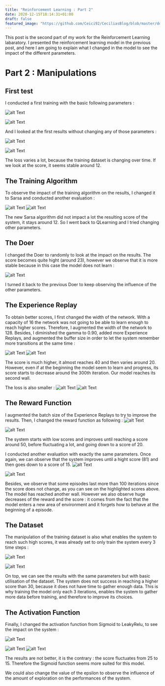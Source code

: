 ```yaml
---
title: "Reinforcement Learning : Part 2"
date: 2020-12-15T18:14:31+01:00
draft: false
featured_image: "https://github.com/Ceici92/CeciliasBlog/blob/master/docs/images/CeciliasBlog/blob/master/docs/images/RL_1/VideoHammer.gif?raw=true"
---
```


This post is the second part of my work for the Reinforcement Learning labaratory.
I presented the reinforcement learning model in the previous post, and here I am going to explain what I changed in the model to see the impact of the different parameters.

# Part 2 : Manipulations

## First test 

I conducted a first training with the basic following parameters :

![alt Text](https://github.com/Ceici92/CeciliasBlog/blob/master/docs/images/CeciliasBlog/blob/master/docs/images/RL_2/FirstTest.png?raw=true "First Test")

![alt Text](https://github.com/Ceici92/CeciliasBlog/blob/master/docs/images/CeciliasBlog/blob/master/docs/images/RL_2/FirstTest2.png?raw=true "First Test 2")

And I looked at the first results without changing any of those parameters :

![alt Text](https://github.com/Ceici92/CeciliasBlog/blob/master/docs/images/CeciliasBlog/blob/master/docs/images/RL_2/FirstTest3.png?raw=true "First Test 3")

![alt Text](https://github.com/Ceici92/CeciliasBlog/blob/master/docs/images/CeciliasBlog/blob/master/docs/images/RL_2/FirstTest3.png?raw=true "First Test 4")


The loss varies a lot, because the training dataset is changing over time. If we look at the score, it seems stable around 12.


## The Training Algorithm

To observe the impact of the training algorithm on the results, I changed it to Sarsa and conducted another evaluation :

![alt Text](https://github.com/Ceici92/CeciliasBlog/blob/master/docs/images/CeciliasBlog/blob/master/docs/images/RL_2/Sarsa.png?raw=true "Sarsa")
![alt Text](https://github.com/Ceici92/CeciliasBlog/blob/master/docs/images/CeciliasBlog/blob/master/docs/images/RL_2/Sarsa2.png?raw=true "Sarsa 2")

The new Sarsa algorithm did not impact a lot the resulting score of the system, it stays around 12.
So I went back to QLearning and I tried changing other parameters.


## The Doer 

I changed the Doer to randomly to look at the impact on the results. 
The score becomes quite hight (around 23), however we observe that it is more stable because in this case the model does not learn :

![alt Text](https://github.com/Ceici92/CeciliasBlog/blob/master/docs/images/CeciliasBlog/blob/master/docs/images/RL_2/Doer.png?raw=true "Doer")

I turned it back to the previous Doer to keep observing the influence of the other parameters.


## The Experience Replay

To obtain better scores, I first changed the width of the network. 
With a capacity of 16 the network was not going to be able to learn enough to reach higher scores. 
Therefore, I augmented the width of the network to 128. Besides, I diminished the gamma to 0.90, added more Experience Replays, and augmented the buffer size in order to let the system remember more transitions at the same time :

![alt Text](https://github.com/Ceici92/CeciliasBlog/blob/master/docs/images/CeciliasBlog/blob/master/docs/images/RL_2/ER.png?raw=true "ERBis")
![alt Text](https://github.com/Ceici92/CeciliasBlog/blob/master/docs/images/CeciliasBlog/blob/master/docs/images/RL_2/ER.png?raw=true "ER")

The score is much higher, it almost reaches 40 and then varies around 20. However, even if at the beginning the model seem to learn and progress, its score starts to decrease around the 300th iteration. Our model reaches its second wall.


The loss is also smaller :
![alt Text](https://github.com/Ceici92/CeciliasBlog/blob/master/docs/images/CeciliasBlog/blob/master/docs/images/RL_2/ER2.png?raw=true "ER2")
![alt Text](https://github.com/Ceici92/CeciliasBlog/blob/master/docs/images/CeciliasBlog/blob/master/docs/images/RL_2/ER3.png?raw=true "ER3")


## The Reward Function

I augmented the batch size of the Experience Replays to try to improve the results.
Then, I changed the reward function as following :
![alt Text](https://github.com/Ceici92/CeciliasBlog/blob/master/docs/images/CeciliasBlog/blob/master/docs/images/RL_2/Reward.png?raw=true "Reward")

![alt Text](https://github.com/Ceici92/CeciliasBlog/blob/master/docs/images/CeciliasBlog/blob/master/docs/images/RL_2/Reward2.png?raw=true "Reward2")

The system starts with low scores and improves until reaching a score around 50, before fluctuating a lot, and going down to a score of 20.

I conducted another evaluation with exactly the same parameters. 
Once again, we can observe that the system improves until a hight score (81) and then goes down to a score of 15. 
![alt Text](https://github.com/Ceici92/CeciliasBlog/blob/master/docs/images/CeciliasBlog/blob/master/docs/images/RL_2/Reward3.png?raw=true "Reward3")

![alt Text](https://github.com/Ceici92/CeciliasBlog/blob/master/docs/images/CeciliasBlog/blob/master/docs/images/RL_2/Reward4.png?raw=true "Reward4")

Besides, we observe that some episodes last more than 100 iterations since the score does not change, as you can see on the highlighted scores above. 
The model has reached another wall. 
However we also observe huge decreases of the reward and the score : it comes from the fact that the model enters a new area of environment and it forgets how to behave at the beginning of a episode. 



## The Dataset

The manipulation of the training dataset is also what enables the system to reach such high scores, it was already set to only train the system every 3 time steps :

![alt Text](https://github.com/Ceici92/CeciliasBlog/blob/master/docs/images/CeciliasBlog/blob/master/docs/images/RL_2/Dataset.png?raw=true "Dataset")

![alt Text](https://github.com/Ceici92/CeciliasBlog/blob/master/docs/images/CeciliasBlog/blob/master/docs/images/RL_2/Dataset2.png?raw=true "Dataset")

On top, we can see the results with the same parameters but with basic utilisation of the dataset.
The system does not success in reaching a higher score than 30, because it does not have time to gather enough data. 
This is why training the model only each 3 iterations, enables the system to gather more data before training, and therefore to improve its choices.



## The Activation Function

Finally, I changed the activation function from Sigmoid to LeakyRelu, to see the impact on the system :

![alt Text](https://github.com/Ceici92/CeciliasBlog/blob/master/docs/images/CeciliasBlog/blob/master/docs/images/RL_2/ActivationF.png?raw=true "ActivationF")

![alt Text](https://github.com/Ceici92/CeciliasBlog/blob/master/docs/images/CeciliasBlog/blob/master/docs/images/RL_2/ActivationF2.png?raw=true "ActivationF2")
![alt Text](https://github.com/Ceici92/CeciliasBlog/blob/master/docs/images/CeciliasBlog/blob/master/docs/images/RL_2/ActivationF3.png?raw=true "ActivationF3")


The results are not better, it is the contrary : the score fluctuates from 25 to 15. 
Therefore the Sigmoid function seems more suited for this model.


We could also change the value of the epsilon to observe the influence of the amount of exploration on the performances of the system.
